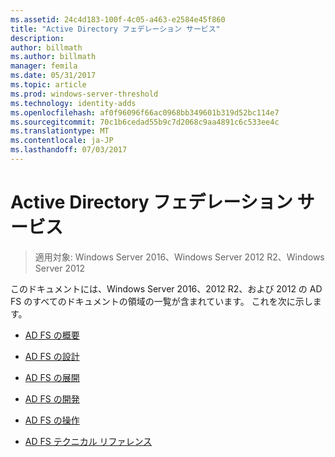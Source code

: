 ```yaml
---
ms.assetid: 24c4d183-100f-4c05-a463-e2584e45f860
title: "Active Directory フェデレーション サービス"
description: 
author: billmath
ms.author: billmath
manager: femila
ms.date: 05/31/2017
ms.topic: article
ms.prod: windows-server-threshold
ms.technology: identity-adds
ms.openlocfilehash: af0f96096f66ac0968bb349601b319d52bc114e7
ms.sourcegitcommit: 70c1b6cedad55b9c7d2068c9aa4891c6c533ee4c
ms.translationtype: MT
ms.contentlocale: ja-JP
ms.lasthandoff: 07/03/2017
---
```

# <a name="active-directory-federation-services"></a>Active Directory フェデレーション サービス

>適用対象: Windows Server 2016、Windows Server 2012 R2、Windows Server 2012 
  
このドキュメントには、Windows Server 2016、2012 R2、および 2012 の AD FS のすべてのドキュメントの領域の一覧が含まれています。  これを次に示します。  
  
* [AD FS の概要](ad-fs/AD-FS-2016-Overview.md)

* [AD FS の設計](ad-fs/AD-FS-Design.md)
  
* [AD FS の展開](ad-fs/AD-FS-Deployment.md)  
  
* [AD FS の開発](ad-fs/AD-FS-Development.md)  
  
* [AD FS の操作](ad-fs/AD-FS-2016-Operations.md)

* [AD FS テクニカル リファレンス](ad-fs/AD-FS-Technical-Reference.md)


